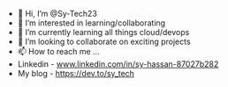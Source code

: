 - 👋 Hi, I’m @Sy-Tech23
- 👀 I’m interested in learning/collaborating
- 🌱 I’m currently learning all things cloud/devops
- 💞️ I’m looking to collaborate on exciting projects 
- 📫 How to reach me ...
-  Linkedin - www.linkedin.com/in/sy-hassan-87027b282
-  My blog  - https://dev.to/sy_tech 

<!---
Sy-Tech23/Sy-Tech23 is a ✨ special ✨ repository because its `README.md` (this file) appears on your GitHub profile.
You can click the Preview link to take a look at your changes.
--->
